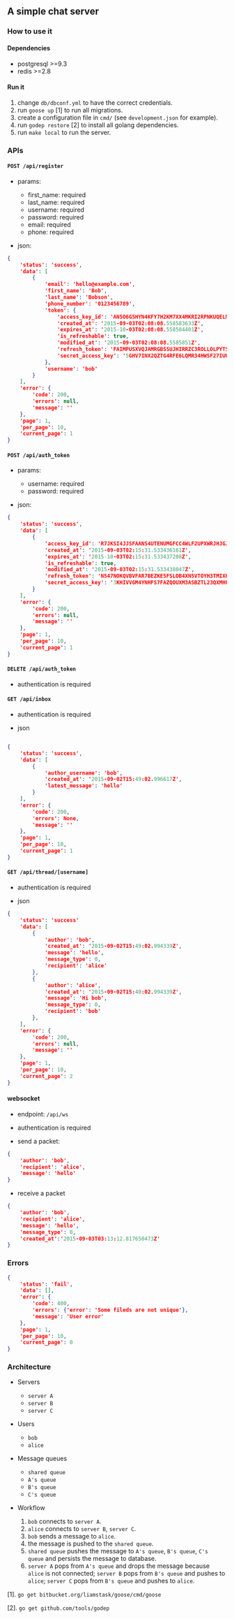 ## A simple chat server

### How to use it

#### Dependencies
- postgresql >=9.3
- redis >=2.8

#### Run it
1. change `db/dbconf.yml` to have the correct credentials.
2. run `goose up` [1] to run all migrations.
3. create a configuration file in `cmd/` (see `development.json` for example).
4. run `godep restore` [2] to install all golang dependencies.
5. run `make local` to run the server.

### APIs

#### `POST /api/register`
- params:
  - first_name: required
  - last_name: required
  - username: required
  - password: required
  - email: required
  - phone: required

- json:

```json
{
    'status': 'success',
    'data': [
        {
            'email': 'hello@example.com',
            'first_name': 'Bob',
            'last_name': 'Bobson',
            'phone_number': '0123456789',
            'token': {
                'access_key_id': 'AN5O6G5HYN4KFY7H2KM7XX4MKRI2RPNKUQELMQ54RITJBNS5RXKA',
                'created_at': '2015-09-03T02:08:08.558583633Z',
                'expires_at': '2015-10-03T02:08:08.558584401Z',
                'is_refreshable': true,
                'modified_at': '2015-09-03T02:08:08.5585851Z',
                'refresh_token': 'FAIMPUSXVQJAMRGBSSUJHIRRZC3ROLLOLPYT5VQOR5K6OJKFY62Q',
                'secret_access_key': '5GHV7INX2QZTG4RFE6LQMR34HWSF27IUUM55P65MFW4462SLC43A'
            },
            'username': 'bob'
        }
    ],
    'error': {
        'code': 200,
        'errors': null,
        'message': ''
    },
    'page': 1,
    'per_page': 10,
    'current_page': 1
}


```

#### `POST /api/auth_token`
- params:
  - username: required
  - password: required

- json:

```json
{
    'status': 'success',
    'data': [
        {
            'access_key_id': 'R7JKSI4JJSFAANS4UTENUMGFCC4WLF2UPXWRJHJGJ6HWELFGJMEA',
            'created_at': '2015-09-03T02:15:31.533436161Z',
            'expires_at': '2015-10-03T02:15:31.533437208Z',
            'is_refreshable': true,
            'modified_at': '2015-09-03T02:15:31.533438047Z',
            'refresh_token': 'N547NOKQVBVFAR7BEZKE5FSLOB4XN5VTOYH3TMIXHTQ4O6KJ5F4Q',
            'secret_access_key': '3KHIVVGM4YNHFS7FAZQOUXM3ASBZTL23QXMHPMMNQPHMHZ4HRAHA'
        }
    ],
    'error': {
        'code': 200,
        'errors': null,
        'message': ''
    },
    'page': 1,
    'per_page': 10,
    'current_page': 1
}
```

#### `DELETE /api/auth_token`
- authentication is required

#### `GET /api/inbox`
- authentication is required

- json

```json

{
    'status': 'success',
    'data': [
        {
            'author_username': 'bob',
            'created_at': '2015-09-02T15:49:02.996617Z',
            'latest_message': 'hello'
        }
    ],
    'error': {
        'code': 200,
        'errors': None,
        'message': ''
    },
    'page': 1,
    'per_page': 10,
    'current_page': 1
}
```

#### `GET /api/thread/[username]`
- authentication is required

- json

```json
{
    'status': 'success'
    'data': [
        {
            'author': 'bob',
            'created_at': '2015-09-02T15:49:02.994339Z',
            'message': 'hello',
            'message_type': 0,
            'recipient': 'alice'
        },
        {
            'author': 'alice',
            'created_at': '2015-09-02T15:40:02.994339Z',
            'message': 'Hi bob',
            'message_type': 0,
            'recipient': 'bob'
        },
    ],
    'error': {
        'code': 200,
        'errors': null,
        'message': ''
    },
    'page': 1,
    'per_page': 10,
    'current_page': 2
}
```

#### websocket
- endpoint: `/api/ws`
- authentication is required

- send a packet:

```json
{
    'author': 'bob',
    'recipient': 'alice',
    'message': 'hello'
}

```

- receive a packet

```json
{
    'author': 'bob',
    'recipient': 'alice',
    'message': 'hello',
    'message_type': 0,
    'created_at':'2015-09-03T03:13:12.817650473Z'
}

```

### Errors

```json
{
    'status': 'fail',
    'data': [],
    'error': {
        'code': 400,
        'errors': {'error': 'Some fileds are not unique'},
        'message': 'User error'
    },
    'page': 1,
    'per_page': 10,
    'current_page': 0
}
```

### Architecture

- Servers
  - `server A`
  - `server B`
  - `server C`

- Users
  - `bob`
  - `alice`

- Message queues
  - `shared queue`
  - `A's queue`
  - `B's queue`
  - `C's queue`

- Workflow
  1. `bob` connects to `server A`.
  2. `alice` connects to `server B`, `server C`.
  3. `bob` sends a message to `alice`.
  4. the message is pushed to the `shared queue`.
  5. `shared queue` pushes the message to `A's queue`, `B's queue`, `C's queue`
    and persists the message to database.
  6. `server A` pops from `A's queue` and drops the message because `alice` is
    not connected; `server B` pops from `B's queue` and pushes to `alice`;
    `server C` pops from `B's queue` and pushes to `alice`.


[1]. `go get bitbucket.org/liamstask/goose/cmd/goose`

[2]. `go get github.com/tools/godep`
